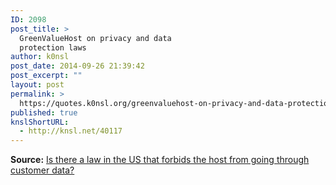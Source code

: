 ```yaml
---
ID: 2098
post_title: >
  GreenValueHost on privacy and data
  protection laws
author: k0nsl
post_date: 2014-09-26 21:39:42
post_excerpt: ""
layout: post
permalink: >
  https://quotes.k0nsl.org/greenvaluehost-on-privacy-and-data-protection-laws.html
published: true
knslShortURL:
  - http://knsl.net/40117
---
```

<strong>Source:</strong> <a href="http://www.webhostingtalk.com/showpost.php?p=9242552&postcount=4" target="_blank">Is there a law in the US that forbids the host from going through customer data?</a>